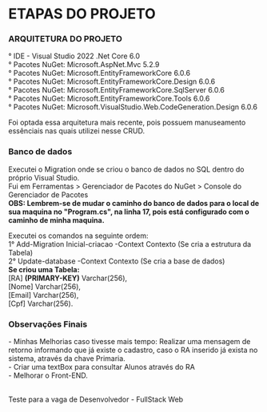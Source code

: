 <h1> ETAPAS DO PROJETO </h2>
<h3> ARQUITETURA DO PROJETO </h3>
° IDE - Visual Studio 2022 .Net Core 6.0 <br>
° Pacotes NuGet: Microsoft.AspNet.Mvc 5.2.9 <br>
° Pacotes NuGet: Microsoft.EntityFrameworkCore 6.0.6 <br>
° Pacotes NuGet: Microsoft.EntityFrameworkCore.Design 6.0.6 <br>
° Pacotes NuGet: Microsoft.EntityFrameworkCore.SqlServer 6.0.6 <br>
° Pacotes NuGet: Microsoft.EntityFrameworkCore.Tools 6.0.6 <br>
° Pacotes NuGet: Microsoft.VisualStudio.Web.CodeGeneration.Design 6.0.6 <br>

Foi optada essa arquitetura mais recente, pois possuem manuseamento essênciais nas quais utilizei nesse CRUD.
<h3> Banco de dados </h3>
Executei o Migration onde se criou o banco de dados no SQL dentro do próprio Visual Studio. <br>
Fui em Ferramentas > Gerenciador de Pacotes do NuGet > Console do Gerenciador de Pacotes <br>
<b> OBS: Lembrem-se de mudar o caminho do banco de dados para o local de sua maquina no "Program.cs", na linha 17, pois está configurado com o caminho de minha maquina. </b> <br>

Executei os comandos na seguinte ordem: <br>
1° Add-Migration Inicial-criacao -Context Contexto (Se cria a estrutura da Tabela) <br>
2° Update-database -Context Contexto (Se cria a base de dados) <br>
<b>Se criou uma Tabela:</b><br> [RA] <b>(PRIMARY-KEY)</b> Varchar(256), <br> [Nome] Varchar(256), <br> [Email] Varchar(256), <br> [Cpf] Varchar(256).<br>

<h3> Observações Finais </h3>
- Minhas Melhorias caso tivesse mais tempo: Realizar uma mensagem de retorno informando que já existe o cadastro, caso o RA inserido já exista no sistema, através da chave Primaria. <br>
- Criar uma textBox para consultar Alunos através do RA <br>
- Melhorar o Front-END. <br> <br>

Teste para a vaga de Desenvolvedor - FullStack Web

